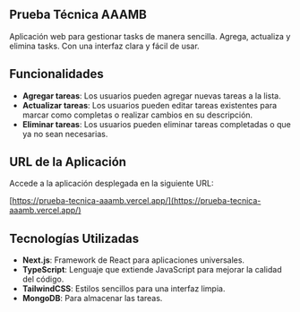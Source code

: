## Prueba Técnica AAAMB

Aplicación web para gestionar tasks de manera sencilla. Agrega, actualiza y elimina tasks. Con una interfaz clara y fácil de usar.

## Funcionalidades

- **Agregar tareas**: Los usuarios pueden agregar nuevas tareas a la lista.
- **Actualizar tareas**: Los usuarios pueden editar tareas existentes para marcar como completas o realizar cambios en su descripción.
- **Eliminar tareas**: Los usuarios pueden eliminar tareas completadas o que ya no sean necesarias.

## URL de la Aplicación

Accede a la aplicación desplegada en la siguiente URL:

[https://prueba-tecnica-aaamb.vercel.app/](https://prueba-tecnica-aaamb.vercel.app/)

## Tecnologías Utilizadas

- **Next.js**: Framework de React para aplicaciones universales.
- **TypeScript**: Lenguaje que extiende JavaScript para mejorar la calidad del código.
- **TailwindCSS**: Estilos sencillos para una interfaz limpia.
- **MongoDB**: Para almacenar las tareas.
